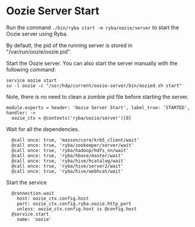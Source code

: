
# Oozie Server Start

Run the command `./bin/ryba start -m ryba/oozie/server` to start the Oozie
server using Ryba.

By default, the pid of the running server is stored in
"/var/run/oozie/oozie.pid".

Start the Oozie server. You can also start the server manually with the
following command:

```
service oozie start
su -l oozie -c "/usr/hdp/current/oozie-server/bin/oozied.sh start"
```

Note, there is no need to clean a zombie pid file before starting the server.

    module.exports = header: 'Oozie Server Start', label_true: 'STARTED', handler: ->
      oozie_ctx = @contexts('ryba/oozie/server')[0]

Wait for all the dependencies.

      @call once: true, 'masson/core/krb5_client/wait'
      @call once: true, 'ryba/zookeeper/server/wait'
      @call once: true, 'ryba/hadoop/hdfs_nn/wait'
      @call once: true, 'ryba/hbase/master/wait'
      @call once: true, 'ryba/hive/hcatalog/wait'
      @call once: true, 'ryba/hive/server2/wait'
      @call once: true, 'ryba/hive/webhcat/wait'

Start the service

      @connection.wait
        host: oozie_ctx.config.host
        port: oozie_ctx.config.ryba.oozie.http_port
        unless: oozie_ctx.config.host is @config.host
      @service.start
        name: 'oozie'
